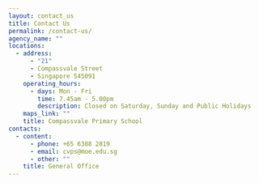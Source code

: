```yaml
---
layout: contact_us
title: Contact Us
permalink: /contact-us/
agency_name: ""
locations:
  - address:
      - "21"
      - Compassvale Street
      - Singapore 545091
    operating_hours:
      - days: Mon - Fri
        time: 7.45am - 5.00pm
        description: Closed on Saturday, Sunday and Public Holidays
    maps_link: ""
    title: Compassvale Primary School
contacts:
  - content:
      - phone: +65 6388 2819
      - email: cvps@moe.edu.sg
      - other: ""
    title: General Office
---
```

